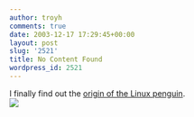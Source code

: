 ```yaml
---
author: troyh
comments: true
date: 2003-12-17 17:29:45+00:00
layout: post
slug: '2521'
title: No Content Found
wordpress_id: 2521
---
```


I finally find out the [origin of the Linux penguin](http://www.nwfusion.com/news/2003/1215widernetpenguin.html).  
![](http://www.nwfusion.com/graphics/2003/1217linux.gif)
